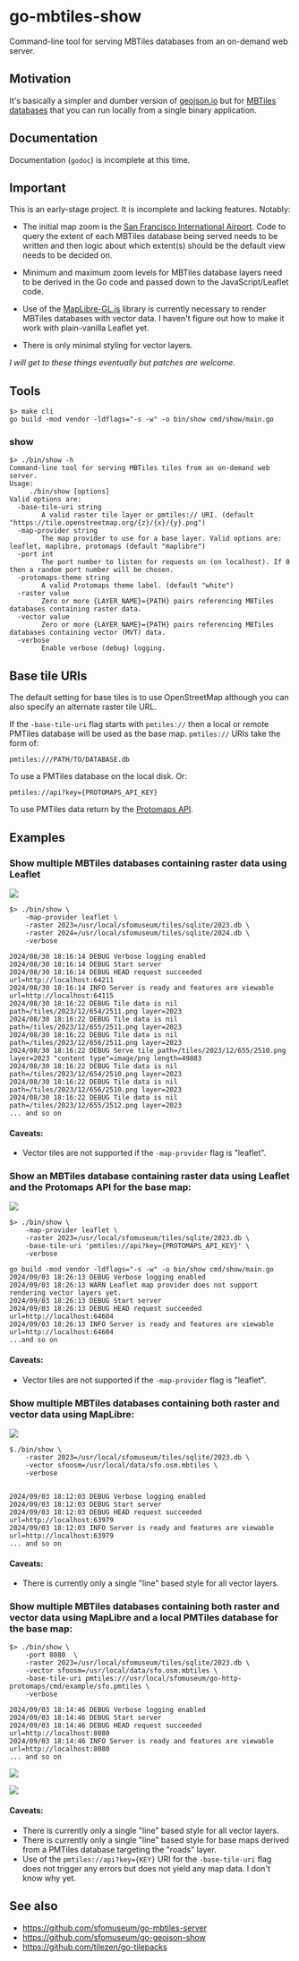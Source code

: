 # go-mbtiles-show

Command-line tool for serving MBTiles databases from an on-demand web server.

## Motivation

It's basically a simpler and dumber version of [geojson.io](https://geojson.io/) but for [MBTiles databases](https://wiki.openstreetmap.org/wiki/MBTiles) that you can run locally from a single binary application.

## Documentation

Documentation (`godoc`) is incomplete at this time.

## Important

This is an early-stage project. It is incomplete and lacking features. Notably:

* The initial map zoom is the [San Francisco International Airport](https://spelunker.whosonfirst.org/id/102527513/). Code to query the extent of each MBTiles database being served needs to be written and then logic about which extent(s) should be the default view needs to be decided on.

* Minimum and maximum zoom levels for MBTiles database layers need to be derived in the Go code and passed down to the JavaScript/Leaflet code.

* Use of the [MapLibre-GL.js](https://maplibre.org/maplibre-gl-js/docs/) library is currently necessary to render MBTiles databases with vector data. I haven't figure out how to make it work with plain-vanilla Leaflet yet.

* There is only minimal styling for vector layers.

_I will get to these things eventually but patches are welcome._

## Tools

```
$> make cli
go build -mod vendor -ldflags="-s -w" -o bin/show cmd/show/main.go
```

### show

```
$> ./bin/show -h
Command-line tool for serving MBTiles tiles from an on-demand web server.
Usage:
	 ./bin/show [options]
Valid options are:
  -base-tile-uri string
    	A valid raster tile layer or pmtiles:// URI. (default "https://tile.openstreetmap.org/{z}/{x}/{y}.png")
  -map-provider string
    	The map provider to use for a base layer. Valid options are: leaflet, maplibre, protomaps (default "maplibre")
  -port int
    	The port number to listen for requests on (on localhost). If 0 then a random port number will be chosen.
  -protomaps-theme string
    	A valid Protomaps theme label. (default "white")
  -raster value
    	Zero or more {LAYER_NAME}={PATH} pairs referencing MBTiles databases containing raster data.
  -vector value
    	Zero or more {LAYER_NAME}={PATH} pairs referencing MBTiles databases containing vector (MVT) data.
  -verbose
    	Enable verbose (debug) logging.
```

## Base tile URIs

The default setting for base tiles is to use OpenStreetMap although you can also specify an alternate raster tile URL.

If the `-base-tile-uri` flag starts with `pmtiles://` then a local or remote PMTiles database will be used as the base map. `pmtiles://` URIs take the form of:

```
pmtiles:///PATH/TO/DATABASE.db
```

To use a PMTiles database on the local disk. Or:

```
pmtiles://api?key={PROTOMAPS_API_KEY}
```

To use PMTiles data return by the [Protomaps API](https://protomaps.com/dashboard).

## Examples

### Show multiple MBTiles databases containing raster data using Leaflet

![](docs/images/go-mbtiles-show-2023-24.png)

```
$> ./bin/show \
	-map-provider leaflet \
	-raster 2023=/usr/local/sfomuseum/tiles/sqlite/2023.db \
	-raster 2024=/usr/local/sfomuseum/tiles/sqlite/2024.db \
	-verbose
	
2024/08/30 18:16:14 DEBUG Verbose logging enabled
2024/08/30 18:16:14 DEBUG Start server
2024/08/30 18:16:14 DEBUG HEAD request succeeded url=http://localhost:64211
2024/08/30 18:16:14 INFO Server is ready and features are viewable url=http://localhost:64115
2024/08/30 18:16:22 DEBUG Tile data is nil path=/tiles/2023/12/654/2511.png layer=2023
2024/08/30 18:16:22 DEBUG Tile data is nil path=/tiles/2023/12/655/2511.png layer=2023
2024/08/30 18:16:22 DEBUG Tile data is nil path=/tiles/2023/12/656/2511.png layer=2023
2024/08/30 18:16:22 DEBUG Serve tile path=/tiles/2023/12/655/2510.png layer=2023 "content type"=image/png length=49883
2024/08/30 18:16:22 DEBUG Tile data is nil path=/tiles/2023/12/654/2510.png layer=2023
2024/08/30 18:16:22 DEBUG Tile data is nil path=/tiles/2023/12/656/2510.png layer=2023
2024/08/30 18:16:22 DEBUG Tile data is nil path=/tiles/2023/12/655/2512.png layer=2023
... and so on
```

#### Caveats:

* Vector tiles are not supported if the `-map-provider` flag is "leaflet".

### Show an MBTiles database containing raster data using Leaflet and the Protomaps API  for the base map:

![](docs/images/go-mbiles-show-leaflet-pmtiles.png)

```
$> ./bin/show \
	-map-provider leaflet \
	-raster 2023=/usr/local/sfomuseum/tiles/sqlite/2023.db \
	-base-tile-uri 'pmtiles://api?key={PROTOMAPS_API_KEY}' \
	-verbose
	
go build -mod vendor -ldflags="-s -w" -o bin/show cmd/show/main.go
2024/09/03 18:26:13 DEBUG Verbose logging enabled
2024/09/03 18:26:13 WARN Leaflet map provider does not support rendering vector layers yet.
2024/09/03 18:26:13 DEBUG Start server
2024/09/03 18:26:13 DEBUG HEAD request succeeded url=http://localhost:64604
2024/09/03 18:26:13 INFO Server is ready and features are viewable url=http://localhost:64604
...and so on
```

#### Caveats:

* Vector tiles are not supported if the `-map-provider` flag is "leaflet".

### Show multiple MBTiles databases containing both raster and vector data using MapLibre:

![](docs/images/go-mbtiles-show-maplibre-mixed.png)

```
$./bin/show \
	-raster 2023=/usr/local/sfomuseum/tiles/sqlite/2023.db \
	-vector sfoosm=/usr/local/data/sfo.osm.mbtiles \
	-verbose
	

2024/09/03 18:12:03 DEBUG Verbose logging enabled
2024/09/03 18:12:03 DEBUG Start server
2024/09/03 18:12:03 DEBUG HEAD request succeeded url=http://localhost:63979
2024/09/03 18:12:03 INFO Server is ready and features are viewable url=http://localhost:63979
... and so on
```

#### Caveats:

* There is currently only a single "line" based style for all vector layers.

### Show multiple MBTiles databases containing both raster and vector data using MapLibre and a local PMTiles database for the base map:

```
$> ./bin/show \
	-port 8080  \
	-raster 2023=/usr/local/sfomuseum/tiles/sqlite/2023.db \
	-vector sfoosm=/usr/local/data/sfo.osm.mbtiles \
	-base-tile-uri pmtiles:///usr/local/sfomuseum/go-http-protomaps/cmd/example/sfo.pmtiles \
	-verbose
	
2024/09/03 18:14:46 DEBUG Verbose logging enabled
2024/09/03 18:14:46 DEBUG Start server
2024/09/03 18:14:46 DEBUG HEAD request succeeded url=http://localhost:8080
2024/09/03 18:14:46 INFO Server is ready and features are viewable url=http://localhost:8080
... and so on
```

![](docs/images/go-mbtiles-show-maplibre-pmtiles.png)

![](docs/images/go-mbtiles-show-maplibre-pmtiles-2.png)

#### Caveats:

* There is currently only a single "line" based style for all vector layers.
* There is currently only a single "line" based style for base maps derived from a PMTiles database targeting the "roads" layer.
* Use of the `pmtiles://api?key={KEY}` URI for the `-base-tile-uri` flag does not trigger any errors but does not yield any map data. I don't know why yet.

## See also

* https://github.com/sfomuseum/go-mbtiles-server
* https://github.com/sfomuseum/go-geojson-show
* https://github.com/tilezen/go-tilepacks